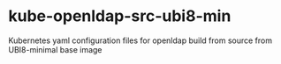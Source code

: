 # kube-openldap-src-ubi8-min
Kubernetes yaml configuration files for openldap build from source from UBI8-minimal base image
